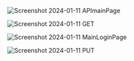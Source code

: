 ![Screenshot 2024-01-11 APImainPage](https://github.com/mariesauve/EV_ASP_NET_API_Project/assets/149751752/498d25b3-63ef-4088-9ca4-234df2ed9718)

![Screenshot 2024-01-11 GET](https://github.com/mariesauve/EV_ASP_NET_API_Project/assets/149751752/72194223-72d7-4a01-bbdd-8853468837af)

![Screenshot 2024-01-11 MainLoginPage](https://github.com/mariesauve/EV_ASP_NET_API_Project/assets/149751752/aea69745-7922-42ae-b391-a0012b5613bd)

![Screenshot 2024-01-11 PUT](https://github.com/mariesauve/EV_ASP_NET_API_Project/assets/149751752/824b8727-c20d-401e-8cf2-c89a9df21313)
